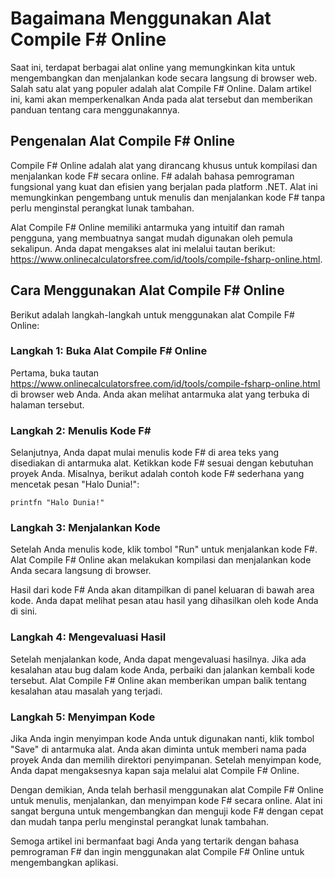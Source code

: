 Bagaimana Menggunakan Alat Compile F# Online
============================================

Saat ini, terdapat berbagai alat online yang memungkinkan kita untuk mengembangkan dan menjalankan kode secara langsung di browser web. Salah satu alat yang populer adalah alat Compile F# Online. Dalam artikel ini, kami akan memperkenalkan Anda pada alat tersebut dan memberikan panduan tentang cara menggunakannya.

Pengenalan Alat Compile F# Online
---------------------------------

Compile F# Online adalah alat yang dirancang khusus untuk kompilasi dan menjalankan kode F# secara online. F# adalah bahasa pemrograman fungsional yang kuat dan efisien yang berjalan pada platform .NET. Alat ini memungkinkan pengembang untuk menulis dan menjalankan kode F# tanpa perlu menginstal perangkat lunak tambahan.

Alat Compile F# Online memiliki antarmuka yang intuitif dan ramah pengguna, yang membuatnya sangat mudah digunakan oleh pemula sekalipun. Anda dapat mengakses alat ini melalui tautan berikut: <https://www.onlinecalculatorsfree.com/id/tools/compile-fsharp-online.html>.

Cara Menggunakan Alat Compile F# Online
---------------------------------------

Berikut adalah langkah-langkah untuk menggunakan alat Compile F# Online:

### Langkah 1: Buka Alat Compile F# Online

Pertama, buka tautan <https://www.onlinecalculatorsfree.com/id/tools/compile-fsharp-online.html> di browser web Anda. Anda akan melihat antarmuka alat yang terbuka di halaman tersebut.

### Langkah 2: Menulis Kode F#

Selanjutnya, Anda dapat mulai menulis kode F# di area teks yang disediakan di antarmuka alat. Ketikkan kode F# sesuai dengan kebutuhan proyek Anda. Misalnya, berikut adalah contoh kode F# sederhana yang mencetak pesan "Halo Dunia!":

`printfn "Halo Dunia!"`

### Langkah 3: Menjalankan Kode

Setelah Anda menulis kode, klik tombol "Run" untuk menjalankan kode F#. Alat Compile F# Online akan melakukan kompilasi dan menjalankan kode Anda secara langsung di browser.

Hasil dari kode F# Anda akan ditampilkan di panel keluaran di bawah area kode. Anda dapat melihat pesan atau hasil yang dihasilkan oleh kode Anda di sini.

### Langkah 4: Mengevaluasi Hasil

Setelah menjalankan kode, Anda dapat mengevaluasi hasilnya. Jika ada kesalahan atau bug dalam kode Anda, perbaiki dan jalankan kembali kode tersebut. Alat Compile F# Online akan memberikan umpan balik tentang kesalahan atau masalah yang terjadi.

### Langkah 5: Menyimpan Kode

Jika Anda ingin menyimpan kode Anda untuk digunakan nanti, klik tombol "Save" di antarmuka alat. Anda akan diminta untuk memberi nama pada proyek Anda dan memilih direktori penyimpanan. Setelah menyimpan kode, Anda dapat mengaksesnya kapan saja melalui alat Compile F# Online.

Dengan demikian, Anda telah berhasil menggunakan alat Compile F# Online untuk menulis, menjalankan, dan menyimpan kode F# secara online. Alat ini sangat berguna untuk mengembangkan dan menguji kode F# dengan cepat dan mudah tanpa perlu menginstal perangkat lunak tambahan.

Semoga artikel ini bermanfaat bagi Anda yang tertarik dengan bahasa pemrograman F# dan ingin menggunakan alat Compile F# Online untuk mengembangkan aplikasi.